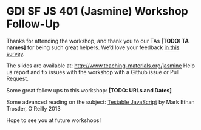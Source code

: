 # GDI SF JS 401 (Jasmine) Workshop Follow-Up

Thanks for attending the workshop, and thank you to our TAs **[TODO: TA names]** for being such great helpers. We’d love your feedback [in this survey](https://docs.google.com/a/girldevelopit.com/forms/d/1nwx55EOUjoTH7uhVs1vYNRlFVUl6x4s1t4SBr3OHqXQ/viewform).

The slides are available at:
http://www.teaching-materials.org/jasmine
Help us report and fix issues with the workshop with a Github issue or Pull Request. 

Some great follow ups to this workshop:
**[TODO: URLs and Dates]**

Some advanced reading on the subject:
[Testable JavaScript](http://shop.oreilly.com/product/0636920024699.do) by Mark Ethan Trostler, O’Reilly 2013

Hope to see you at future workshops!